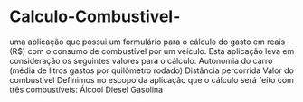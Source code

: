 # Calculo-Combustivel-
uma aplicação que possui um formulário para o cálculo do gasto em reais (R$) com o consumo de combustível por um veículo.  Esta aplicação leva em consideração os seguintes valores para o cálculo:  Autonomia do carro (média de litros gastos por quilômetro rodado) Distância percorrida Valor do combustível Definimos no escopo da aplicação que o cálculo será feito com três combustíveis:  Álcool Diesel Gasolina
